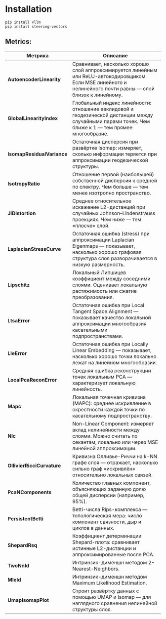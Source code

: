 # Installation

```
pip install vllm
pip install steering-vectors
```

## Metrics:
| **Метрика**                | **Описание**                                                                                                                                                   |
| -------------------------- | -------------------------------------------------------------------------------------------------------------------------------------------------------------- |
| **AutoencoderLinearity**   | Сравнивает, насколько хорошо слой аппроксимируется линейным или ReLU-автокодировщиком. Если MSE линейного и нелинейного почти равны — слой близок к линейному. |
| **GlobalLinearityIndex**   | Глобальный индекс линейности: отношение евклидовой и геодезической дистанции между случайными парами точек. Чем ближе к 1 — тем прямее многообразие.           |
| **IsomapResidualVariance** | Остаточная дисперсия при развёртке Isomap: измеряет, сколько информации теряется при аппроксимации геодезической структуры.                                    |
| **IsotropyRatio**          | Отношение первой (наибольшей) собственной дисперсии к средней по спектру. Чем больше — тем менее изотропно пространство.                                       |
| **JlDistortion**           | Среднее относительное искажение L2-дистанций при случайных Johnson–Lindenstrauss проекциях. Чем ниже — тем «плосче» слой.                                      |
| **LaplacianStressCurve**   | Остаточная ошибка (stress) при аппроксимации Laplacian Eigenmaps — показывает, насколько хорошо графовая структура слоя разворачивается в низкую размерность.  |
| **Lipschitz**              | Локальный Липшицев коэффициент между соседними слоями. Оценивает локальную растяжимость или сжатие преобразования.                                             |
| **LtsaError**              | Остаточная ошибка при Local Tangent Space Alignment — показывает качество локальной аппроксимации многообразия касательными подпространствами.                 |
| **LleError**               | Остаточная ошибка при Locally Linear Embedding — показывает, насколько хорошо точки локально лежат на линейном многообразии.                                   |
| **LocalPcaReconError**     | Средняя ошибка реконструкции точек локальным PCA — характеризует локальную линейность.                                                                         |
| **Mapc**                   | Локальная точечная кривизна (MAPC): среднее искривление в окрестности каждой точки по касательному подпространству.                                            |
| **Nlc**                    | Non-Linear Component: измеряет вклад нелинейности между слоями. Можно считать по секантам, локально или через MSE линейной аппроксимации.                      |
| **OllivierRicciCurvature** | Кривизна Олливье-Риччи на k-NN графе слоя — отражает, насколько сильно граф «искривлён» относительно локальных связей.                                         |
| **PcaNComponents**         | Количество главных компонент, объясняющих заданную долю общей дисперсии (например, 95%).                                                                       |
| **PersistentBetti**        | Betti-числа Rips-комплекса — топологическая мера: число компонент связности, дыр и циклов в данных.                                                            |
| **ShepardRsq**             | Коэффициент детерминации Shepard-плота: сравнивает истинные L2-дистанции и аппроксимированные после PCA.                                                       |
| **TwoNnId**                | Интринзик-дименшн методом 2-Nearest-Neighbors.                                                                                                                 |
| **MleId**                  | Интринзик-дименшн методом Maximum Likelihood Estimation.                                                                                                       |
| **UmapIsomapPlot**         | Строит развёртку данных с помощью UMAP и Isomap — для наглядного сравнения нелинейной структуры слоя.                                                          |

